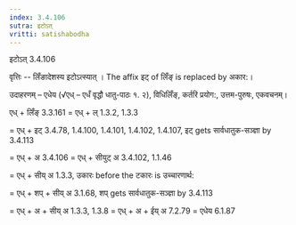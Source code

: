 ```yaml
---
index: 3.4.106
sutra: इटोऽत्‌
vritti: satishabodha
---
```



 इटोऽत्‌ 3.4.106 


वृत्तिः -- लिँङादेशस्‍य इटोऽत्‍स्‍यात् । The affix इट् of लिँङ् is replaced by अकार:। 


उदाहरणम् – एधेय (√एध् – एधँ वृद्धौ धातु-पाठः १. २), विधिलिँङ्, कर्तरि प्रयोग:, उत्तम-पुरुषः, एकवचनम्। 

एध् + लिँङ् 3.3.161 = एध् + ल् 1.3.2, 1.3.3 

= एध् + इट् 3.4.78, 1.4.100, 1.4.101, 1.4.102, 1.4.107, इट् gets सार्वधातुक-सञ्ज्ञा by 3.4.113 

= एध् + अ 3.4.106 = एध् + सीयुट् अ 3.4.102, 1.1.46 

= एध् + सीय् अ 1.3.3, उकारः before the टकारः is उच्चारणार्थ: 

= एध् + शप् + सीय् अ 3.1.68, शप् gets सार्वधातुक-सञ्ज्ञा by 3.4.113 

= एध् + अ + सीय् अ 1.3.3, 1.3.8 = एध् + अ + ईय् अ 7.2.79 = एधेय 6.1.87 


